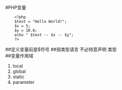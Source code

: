 #PHP变量

```
	<?php
	$text = "Hello World!";
	$x = 5; 
	$y = 10.6;
	echo " $text -- $x -- $y";
	?>
```
##定义变量前是$符号
##弱类型语言
不必特意声明 类型   
##变量作用域
1. local
2. global
3. static
4. parameter

